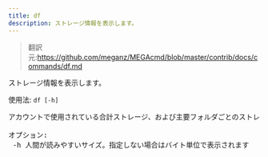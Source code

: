 ```yaml
---
title: df
description: ストレージ情報を表示します。
---
```


>翻訳元:https://github.com/meganz/MEGAcmd/blob/master/contrib/docs/commands/df.md

ストレージ情報を表示します。

使用法: `df [-h]`
<pre>
アカウントで使用されている合計ストレージ、および主要フォルダごとのストレージを表示します (mount を参照)

オプション:
 -h	人間が読みやすいサイズ。指定しない場合はバイト単位で表示されます
</pre>
